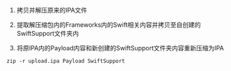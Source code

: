 1. 拷贝并解压原来的IPA文件

2. 提取解压缩包内的Frameworks内的Swift相关内容并拷贝至自创建的SwiftSupport文件夹内

3. 将原IPA内的Payload内容和新创建的SwiftSupport文件夹内容重新压缩为IPA
```
zip -r upload.ipa Payload SwiftSupport
```
